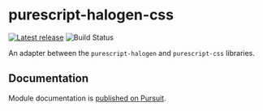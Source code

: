 # purescript-halogen-css

[![Latest release](http://img.shields.io/github/release/purescript-halogen/purescript-halogen-css.svg)](https://github.com/purescript-halogen/purescript-halogen-css/releases)
![Build Status](https://github.com/purescript-halogen/purescript-halogen-css/actions/workflows/ci.yml/badge.svg)

An adapter between the `purescript-halogen` and `purescript-css` libraries.

## Documentation

Module documentation is [published on Pursuit](http://pursuit.purescript.org/packages/purescript-halogen-css).
